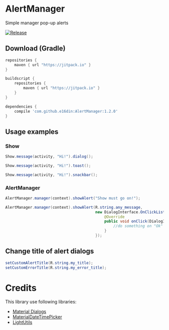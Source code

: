 # AlertManager
Simple manager pop-up alerts

[![Release](https://jitpack.io/v/e16din/AlertManager.svg)](https://jitpack.io/#e16din/AlertManager)

## Download (Gradle)

```groovy
repositories {
    maven { url "https://jitpack.io" }
}

buildscript {
    repositories {
        maven { url "https://jitpack.io" }
    }
}

dependencies {
    compile 'com.github.e16din:AlertManager:1.2.0'
}
```

## Usage examples
### Show
```java
Show.message(activity, "Hi!").dialog();

Show.message(activity, "Hi!").toast();

Show.message(activity, "Hi!").snackbar();
```
### AlertManager
```java
AlertManager.manager(context).showAlert("Show must go on!");

AlertManager.manager(context).showAlert(R.string.any_message,
                                        new DialogInterface.OnClickListener() {
                                            @Override
                                            public void onClick(DialogInterface dialog, int which) {
                                                //do something on "Ok" button click
                                            }
                                        });
```

## Change title of alert dialogs
```java
setCustomAlertTitle(R.string.my_title);
setCustomErrorTitle(R.string.my_error_title);
```

# Credits
This library use following libraries:
* [Material Dialogs](https://github.com/afollestad/material-dialogs)
* [MaterialDateTimePicker](https://github.com/wdullaer/MaterialDateTimePicker)
* [LightUtils](https://github.com/e16din/LightUtils)
